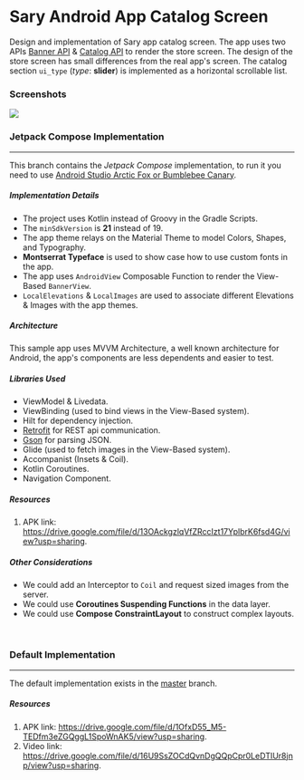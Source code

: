 Sary Android App Catalog Screen
===============================
Design and implementation of Sary app catalog screen. The app uses two APIs [Banner API](https://staging.sary.co/api/v2.5.1/baskets/76097/banners) & [Catalog API](https://staging.sary.co/api/v2.5.1/baskets/76097/catalog/) to render the store screen. The design of the store screen has small differences from the real app's screen. The catalog section `ui_type` (*type*: __slider__) is implemented as a horizontal scrollable list.

### Screenshots
<img src="screenshots/store.gif" />

<br/>

### Jetpack Compose Implementation
- - - - - - - - - - - - - - - - - - - -
This branch contains the *Jetpack Compose* implementation, to run it you need to use [Android Studio Arctic Fox or Bumblebee Canary](https://developer.android.com/studio).

##### Implementation Details
* The project uses Kotlin instead of Groovy in the Gradle Scripts.
* The `minSdkVersion` is __21__ instead of 19.
* The app theme relays on the Material Theme to model Colors, Shapes, and Typography.
* __Montserrat Typeface__ is used to show case how to use custom fonts in the app.
* The app uses `AndroidView` Composable Function to render the View-Based `BannerView`.
* `LocalElevations` & `LocalImages` are used to associate different Elevations & Images with the app themes.

##### Architecture
This sample app uses MVVM Architecture, a well known architecture for Android, the app's components are less dependents and easier to test.

##### Libraries Used
* ViewModel & Livedata.
* ViewBinding (used to bind views in the View-Based system).
* Hilt for dependency injection.
* [Retrofit](http://square.github.io/retrofit) for REST api communication.
* [Gson](https://github.com/google/gson) for parsing JSON.
* Glide (used to fetch images in the View-Based system).
* Accompanist (Insets & Coil).
* Kotlin Coroutines.
* Navigation Component.

##### Resources
1. APK link: <https://drive.google.com/file/d/13OAckgzlqVfZRccIzt17YplbrK6fsd4G/view?usp=sharing>.

##### Other Considerations
* We could add an Interceptor to `Coil` and request sized images from the server.
* We could use __Coroutines Suspending Functions__ in the data layer.
* We could use __Compose ConstraintLayout__ to construct complex layouts.

<br/>

### Default Implementation
- - - - - - - - - - - - - - - - - - - -
The default implementation exists in the [master](https://github.com/mahmoud-adel-sayed/sary-android-catalog-screen/tree/master) branch.

##### Resources
1. APK link: <https://drive.google.com/file/d/1OfxD55_M5-TEDfm3eZGQggL1SpoWnAK5/view?usp=sharing>.
2. Video link: <https://drive.google.com/file/d/16U9SsZOCdQvnDgQQpCpr0LeDTIUr8jnp/view?usp=sharing>.